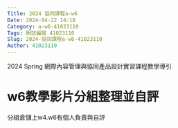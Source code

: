 ```yaml
---
Title: 2024 協同課程a-w6
Date: 2024-04-22 14:18
Category: a-w6-41023110
Tags: 網誌編寫 41023110
Slug: 2024-協同課程a-w6-41023110
Author: 41023110
---
```


2024 Spring 網際內容管理與協同產品設計實習課程教學導引

<!-- PELICAN_END_SUMMARY -->

# w6教學影片分組整理並自評
分組倉儲上w4.w6有個人負責與自評
